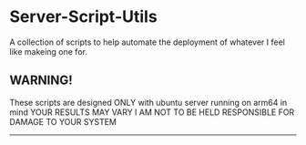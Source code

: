 # Server-Script-Utils
A collection of scripts to help automate the deployment of whatever I feel like makeing one for.
## WARNING!
These scripts are designed ONLY with ubuntu server running on arm64 in mind YOUR RESULTS MAY VARY
I AM NOT TO BE HELD RESPONSIBLE FOR DAMAGE TO YOUR SYSTEM

---
